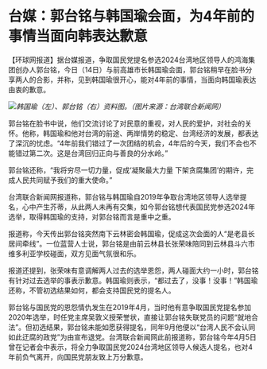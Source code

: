 # 台媒：郭台铭与韩国瑜会面，为4年前的事情当面向韩表达歉意

【环球网报道】据台媒报道，争取国民党提名参选2024台湾地区领导人的鸿海集团创办人郭台铭，今日（14日）与前高雄市长韩国瑜会面，郭台铭稍早在脸书分享两人的合影，并称，见到韩国瑜很开心，能对4年前的事情，当面向韩国瑜表达由衷的歉意。

![](https://inews.gtimg.com/om_bt/OvjsAm7WQsp5PyxX5VaMLWIXp4S19kIY8Ofktk_YtZlG4AA/1000)_韩国瑜（左）、郭台铭（右）资料图。（图片来源：台湾联合新闻网）_

郭台铭在脸书中说，他们交流讨论了对民意的重视，对人民的爱护，对社会的关怀。他称，韩国瑜和他对台湾的前途、两岸情势的稳定、台湾经济的发展，都表达了深沉的忧虑。“4年前我们错过了一次团结的机会，4年后的今天，我们不会也不能错过第二次。这是台湾回归正向与善良的分水岭。”

郭台铭还称，“我将穷尽一切力量，促成‘凝聚最大力量 下架贪腐集团’的期许，完成人民共同赋予我们的重大使命。”

台湾联合新闻网报道称，郭台铭与韩国瑜自2019年争取台湾地区领导人选举提名，心中产生芥蒂，从此两人未再有交集，如今郭台铭想代表国民党参选2024年选举，取得韩国瑜的支持，对郭台铭而言是重中之重。

报道称，今天传出郭台铭突然南下云林密会韩国瑜，促成这次会面的人“是老县长居间牵线”。一位蓝营人士说，郭台铭是由前云林县长张荣味陪同到云林县斗六市维多利亚学校碰面，双方见面气氛很和乐。

报道还提到，张荣味有意调解两人过去的选举恩怨，两人碰面大约一小时，郭台铭有针对过去选举的事表示歉意。韩国瑜则表示，“都过去了，没事！没事！”韩国瑜还称，不管初选结果如何，都会支持国民党的提名人。

郭台铭与国民党的恩怨情仇发生在2019年4月，当时他有意争取国民党提名参加2020年选举，时任党主席吴敦义授荣誉状，直接让郭台铭失联党员的问题“就地合法”。但初选结果，郭台铭未能如愿获得提名，同年9月他便以“台湾人民不会认同如此迂腐的政党”为由宣布退党。台湾联合新闻网此前报道称，郭台铭今年4月5日曾在记者会中表示，将全力争取国民党2024台湾地区领导人候选人提名，也对4年前负气离开，向国民党朋友致上万分歉意。

